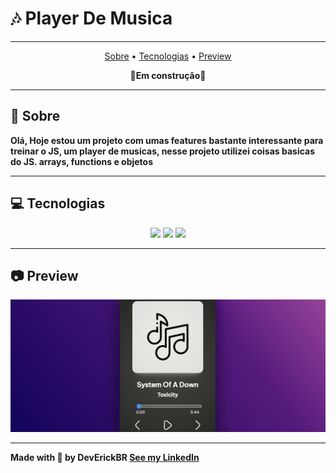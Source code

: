 # 🎶 Player De Musica

---

<p align='center'>
    <a href="#📖 Sobre">Sobre</a> •
    <a href="#💻 Tecnologias">Tecnologias</a> •
    <a href="#📷 Preview">Preview</a>
</p>

**<p align="center">🚧Em construção🚧</p>**

---

## 📖 Sobre

**Olá, Hoje estou um projeto com umas features bastante interessante para treinar o JS, um player de musicas, nesse projeto utilizei coisas basicas do JS. arrays, functions e objetos**

---

## 💻 Tecnologias

<p align='center'>
    <img src="https://cdn.jsdelivr.net/gh/devicons/devicon/icons/html5/html5-original.svg" width='50px' />
    <img src="https://cdn.jsdelivr.net/gh/devicons/devicon/icons/css3/css3-original.svg" width='50px' />
    <img src="https://cdn.jsdelivr.net/gh/devicons/devicon/icons/javascript/javascript-original.svg" width='50px' />
</p>

---

## 📷 Preview

<p aling="center">
    <img alt="Readme" title="Readme" src="./Gifs/Demo.gif">
</p>

---
**Made with 💜 by DevErickBR [See my LinkedIn](https://www.linkedin.com/in/erick-yan-carvalho-b2aa5b226/)**
